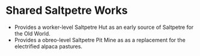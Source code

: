 # Shared Saltpetre Works

- Provides a worker-level Saltpetre Hut as an early source of Saltpetre for the Old World.
- Provides a obreo-level Saltpetre Pit Mine as as a replacement for the electrified alpaca pastures.
